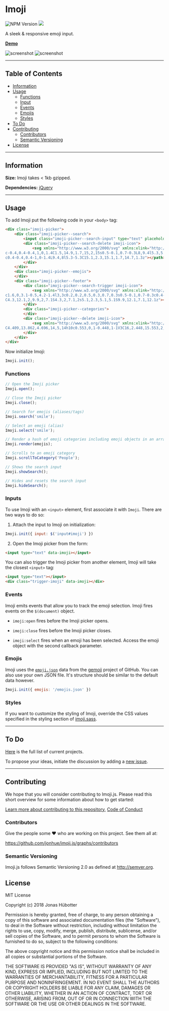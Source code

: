 # Imoji

![NPM Version](https://img.shields.io/npm/v/imoji.svg)
<img src="https://travis-ci.org/jonhue/imoji.js.svg?branch=master" />

A sleek & responsive emoji input.

**[Demo](https://jonhue.github.io/imoji.js)**

![screenshot](https://user-images.githubusercontent.com/13420273/35448108-b7339f2a-02b9-11e8-9e67-aaecb1a5d84f.png)
![screenshot](https://user-images.githubusercontent.com/13420273/35448236-09fbdbe6-02ba-11e8-8236-4c82054b5a64.png)

---

## Table of Contents

* [Information](#information)
* [Usage](#usage)
    * [Functions](#functions)
    * [Input](#input)
    * [Events](#events)
    * [Emojis](#emojis)
    * [Styles](#styles)
* [To Do](#to-do)
* [Contributing](#contributing)
    * [Contributors](#contributors)
    * [Semantic Versioning](#semantic-versioning)
* [License](#license)

---

## Information

**Size:** Imoji takes < 1kb gzipped.

**Dependencies:** [jQuery](https://github.com/jquery/jquery)

---

## Usage

To add Imoji put the following code in your `<body>` tag:

```html
<div class="imoji-picker">
    <div class="imoji-picker--search">
        <input class="imoji-picker--search-input" type="text" placeholder="Search" />
        <div class="imoji-picker--search-delete imoji-icon">
            <svg xmlns="http://www.w3.org/2000/svg" xmlns:xlink="http://www.w3.org/1999/xlink" x="0px" y="0px" width="14px" height="14px" viewBox="0 0 16 16"><g transform="translate(0, 0)"><path fill="#2b2b2b" d="M14.7,1.3c-0.4-0.4-1-0.4-1.4,0L8,6.6L2.7,1.3c-0.4-0.4-1-0.4-1.4,0s-0.4,1,0,1.4L6.6,8l-5.3,5.3
c-0.4,0.4-0.4,1,0,1.4C1.5,14.9,1.7,15,2,15s0.5-0.1,0.7-0.3L8,9.4l5.3,5.3c0.2,0.2,0.5,0.3,0.7,0.3s0.5-0.1,0.7-0.3
c0.4-0.4,0.4-1,0-1.4L9.4,8l5.3-5.3C15.1,2.3,15.1,1.7,14.7,1.3z"></path></g></svg>
        </div>
    </div>
    <div class="imoji-picker--emojis">
    </div>
    <div class="imoji-picker--footer">
        <div class="imoji-picker--search-trigger imoji-icon">
            <svg xmlns="http://www.w3.org/2000/svg" xmlns:xlink="http://www.w3.org/1999/xlink" x="0px" y="0px" width="16px" height="16px" viewBox="0 0 16 16"><g transform="translate(0, 0)"><path fill="#2b2b2b" d="M12.7,11.3c0.9-1.2,1.4-2.6,1.4-4.2C14.1,3.2,11,0,7.1,0S0,3.2,0,7.1c0,3.9,3.2,7.1,7.1,7.1
c1.6,0,3.1-0.5,4.2-1.4l3,3c0.2,0.2,0.5,0.3,0.7,0.3s0.5-0.1,0.7-0.3c0.4-0.4,0.4-1,0-1.4L12.7,11.3z M7.1,12.1
C4.3,12.1,2,9.9,2,7.1S4.3,2,7.1,2s5.1,2.3,5.1,5.1S9.9,12.1,7.1,12.1z"></path></g></svg>
        </div>
        <div class="imoji-picker--categories">
        </div>
        <div class="imoji-picker--delete imoji-icon">
            <svg xmlns="http://www.w3.org/2000/svg" xmlns:xlink="http://www.w3.org/1999/xlink" x="0px" y="0px" width="16px" height="16px" viewBox="0 0 16 16"><g transform="translate(0, 0)"><path fill="#2b2b2b" d="M15,2H5C4.696,2,4.409,2.138,4.219,2.375l-4,5c-0.292,0.365-0.292,0.884,0,1.249l4,5
C4.409,13.862,4.696,14,5,14h10c0.553,0,1-0.448,1-1V3C16,2.448,15.553,2,15,2z M14,12H5.48l-3.2-4l3.2-4H14V12z"></path></g></svg>
        </div>
    </div>
</div>
```

Now initialize Imoji:

```js
Imoji.init();
```

### Functions

```js
// Open the Imoji picker
Imoji.open();

// Close the Imoji picker
Imoji.close();

// Search for emojis (aliases/tags)
Imoji.search('smile');

// Select an emoji (alias)
Imoji.select('smile');

// Render a hash of emoji categories including emoji objects in an array
Imoji.render(emojis);

// Scrolls to an emoji category
Imoji.scrollToCategory('People');

// Shows the search input
Imoji.showSearch();

// Hides and resets the search input
Imoji.hideSearch();
```

### Inputs

To use Imoji with an `<input>` element, first associate it with `Imoji`. There are two ways to do so:

1) Attach the input to Imoji on initialization:

```js
Imoji.init({ input: $('input#imoji') })
```

2) Open the Imoji picker from the form:

```html
<input type="text" data-imoji></input>
```

You can also trigger the Imoji picker from another element, Imoji will take the closest `<input>` tag:

```html
<input type="text"></input>
<div class="trigger-imoji" data-imoji></div>
```

### Events

Imoji emits events that allow you to track the emoji selection. Imoji fires events on the `$(document)` object.

* `imoji:open` fires before the Imoji picker opens.

* `imoji:close` fires before the Imoji picker closes.

* `imoji:select` fires when an emoji has been selected. Access the emoji object with the second callback parameter.

### Emojis

Imoji uses the [`emoji.json`](https://github.com/github/gemoji/blob/master/db/emoji.json) data from the [gemoji](https://github.com/github/gemoji) project of GitHub. You can also use your own JSON file. It's structure should be similar to the default data however.

```js
Imoji.init({ emojis: '/emojis.json' })
```

### Styles

If you want to customize the styling of Imoji, override the CSS values specified in the styling section of [imoji.sass](https://github.com/jonhue/imoji.js/blob/master/imoji.sass#L94).

---

## To Do

[Here](https://github.com/jonhue/imoji.js/projects/1) is the full list of current projects.

To propose your ideas, initiate the discussion by adding a [new issue](https://github.com/jonhue/imoji.js/issues/new).

---

## Contributing

We hope that you will consider contributing to Imoji.js. Please read this short overview for some information about how to get started:

[Learn more about contributing to this repository](CONTRIBUTING.md), [Code of Conduct](CODE_OF_CONDUCT.md)

### Contributors

Give the people some :heart: who are working on this project. See them all at:

https://github.com/jonhue/imoji.js/graphs/contributors

### Semantic Versioning

Imoji.js follows Semantic Versioning 2.0 as defined at http://semver.org.

## License

MIT License

Copyright (c) 2018 Jonas Hübotter

Permission is hereby granted, free of charge, to any person obtaining a copy
of this software and associated documentation files (the "Software"), to deal
in the Software without restriction, including without limitation the rights
to use, copy, modify, merge, publish, distribute, sublicense, and/or sell
copies of the Software, and to permit persons to whom the Software is
furnished to do so, subject to the following conditions:

The above copyright notice and this permission notice shall be included in all
copies or substantial portions of the Software.

THE SOFTWARE IS PROVIDED "AS IS", WITHOUT WARRANTY OF ANY KIND, EXPRESS OR
IMPLIED, INCLUDING BUT NOT LIMITED TO THE WARRANTIES OF MERCHANTABILITY,
FITNESS FOR A PARTICULAR PURPOSE AND NONINFRINGEMENT. IN NO EVENT SHALL THE
AUTHORS OR COPYRIGHT HOLDERS BE LIABLE FOR ANY CLAIM, DAMAGES OR OTHER
LIABILITY, WHETHER IN AN ACTION OF CONTRACT, TORT OR OTHERWISE, ARISING FROM,
OUT OF OR IN CONNECTION WITH THE SOFTWARE OR THE USE OR OTHER DEALINGS IN THE
SOFTWARE.
